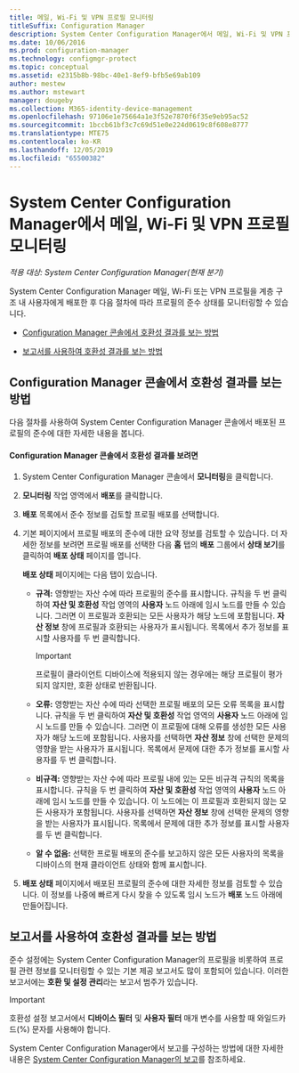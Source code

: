 ```yaml
---
title: 메일, Wi-Fi 및 VPN 프로필 모니터링
titleSuffix: Configuration Manager
description: System Center Configuration Manager에서 메일, Wi-Fi 및 VPN 프로필의 준수 상태를 모니터링하는 방법을 알아봅니다.
ms.date: 10/06/2016
ms.prod: configuration-manager
ms.technology: configmgr-protect
ms.topic: conceptual
ms.assetid: e2315b8b-98bc-40e1-8ef9-bfb5e69ab109
author: mestew
ms.author: mstewart
manager: dougeby
ms.collection: M365-identity-device-management
ms.openlocfilehash: 97106e1e75664a1e3f52e7870f6f35e9eb95ac52
ms.sourcegitcommit: 1bccb61bf3c7c69d51e0e224d0619c8f608e8777
ms.translationtype: MTE75
ms.contentlocale: ko-KR
ms.lasthandoff: 12/05/2019
ms.locfileid: "65500382"
---
```

# <a name="monitor-email-wi-fi-and-vpn-profiles-in-system-center-configuration-manager"></a>System Center Configuration Manager에서 메일, Wi-Fi 및 VPN 프로필 모니터링

*적용 대상: System Center Configuration Manager(현재 분기)*

System Center Configuration Manager 메일, Wi-Fi 또는 VPN 프로필을 계층 구조 내 사용자에게 배포한 후 다음 절차에 따라 프로필의 준수 상태를 모니터링할 수 있습니다.  

-   [Configuration Manager 콘솔에서 호환성 결과를 보는 방법](#BKMK_console)  

-   [보고서를 사용하여 호환성 결과를 보는 방법](#BKMK_Reports)  

##  <a name="BKMK_console"></a> Configuration Manager 콘솔에서 호환성 결과를 보는 방법  
 다음 절차를 사용하여 System Center Configuration Manager 콘솔에서 배포된 프로필의 준수에 대한 자세한 내용을 봅니다.  

#### <a name="to-view-compliance-results-in-the-configuration-manager-console"></a>Configuration Manager 콘솔에서 호환성 결과를 보려면  

1.  System Center Configuration Manager 콘솔에서 **모니터링**을 클릭합니다.  

2.  **모니터링** 작업 영역에서 **배포**를 클릭합니다.  

3.  **배포** 목록에서 준수 정보를 검토할 프로필 배포를 선택합니다.  

4.  기본 페이지에서 프로필 배포의 준수에 대한 요약 정보를 검토할 수 있습니다. 더 자세한 정보를 보려면 프로필 배포를 선택한 다음 **홈** 탭의 **배포** 그룹에서 **상태 보기**를 클릭하여 **배포 상태** 페이지를 엽니다.  

     **배포 상태** 페이지에는 다음 탭이 있습니다.  

    -   **규격:** 영향받는 자산 수에 따라 프로필의 준수를 표시합니다. 규칙을 두 번 클릭하여 **자산 및 호환성** 작업 영역의 **사용자** 노드 아래에 임시 노드를 만들 수 있습니다. 그러면 이 프로필과 호환되는 모든 사용자가 해당 노드에 포함됩니다. **자산 정보** 창에 프로필과 호환되는 사용자가 표시됩니다. 목록에서 추가 정보를 표시할 사용자를 두 번 클릭합니다.  

        > [!IMPORTANT]  
        >  프로필이 클라이언트 디바이스에 적용되지 않는 경우에는 해당 프로필이 평가되지 않지만, 호환 상태로 반환됩니다.  

    -   **오류:** 영향받는 자산 수에 따라 선택한 프로필 배포의 모든 오류 목록을 표시합니다. 규칙을 두 번 클릭하여 **자산 및 호환성** 작업 영역의 **사용자** 노드 아래에 임시 노드를 만들 수 있습니다. 그러면 이 프로필에 대해 오류를 생성한 모든 사용자가 해당 노드에 포함됩니다. 사용자를 선택하면 **자산 정보** 창에 선택한 문제의 영향을 받는 사용자가 표시됩니다. 목록에서 문제에 대한 추가 정보를 표시할 사용자를 두 번 클릭합니다.  

    -   **비규격:** 영향받는 자산 수에 따라 프로필 내에 있는 모든 비규격 규칙의 목록을 표시합니다. 규칙을 두 번 클릭하여 **자산 및 호환성** 작업 영역의 **사용자** 노드 아래에 임시 노드를 만들 수 있습니다. 이 노드에는 이 프로필과 호환되지 않는 모든 사용자가 포함됩니다. 사용자를 선택하면 **자산 정보** 창에 선택한 문제의 영향을 받는 사용자가 표시됩니다. 목록에서 문제에 대한 추가 정보를 표시할 사용자를 두 번 클릭합니다.  

    -   **알 수 없음:** 선택한 프로필 배포의 준수를 보고하지 않은 모든 사용자의 목록을 디바이스의 현재 클라이언트 상태와 함께 표시합니다.  

5.  **배포 상태** 페이지에서 배포된 프로필의 준수에 대한 자세한 정보를 검토할 수 있습니다. 이 정보를 나중에 빠르게 다시 찾을 수 있도록 임시 노드가 **배포** 노드 아래에 만들어집니다.  

##  <a name="BKMK_Reports"></a> 보고서를 사용하여 호환성 결과를 보는 방법  
 준수 설정에는 System Center Configuration Manager의 프로필을 비롯하여 프로필 관련 정보를 모니터링할 수 있는 기본 제공 보고서도 많이 포함되어 있습니다. 이러한 보고서에는 **호환 및 설정 관리**라는 보고서 범주가 있습니다.  

> [!IMPORTANT]  
>  호환성 설정 보고서에서 **디바이스 필터** 및 **사용자 필터** 매개 변수를 사용할 때 와일드카드(%) 문자를 사용해야 합니다.  

 System Center Configuration Manager에서 보고를 구성하는 방법에 대한 자세한 내용은 [System Center Configuration Manager의 보고](../../core/servers/manage/reporting.md)를 참조하세요.  
